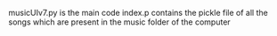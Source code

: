 musicUIv7.py is the main code
index.p contains the pickle file of all the songs which are present in the music folder of the computer
